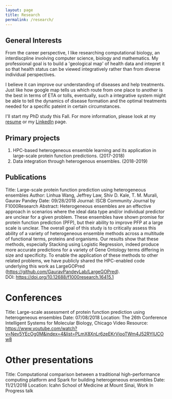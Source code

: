 ```yaml
---
layout: page
title: Research
permalink: /research/
---
```


## General Interests

From the career perspective, I like researching computational biology, an interdiscpline involving computer science, biology and mathematics. My professional goal is to build a 'geological map' of health data and intepret it so that health status can be viewed integratively rather than from diverse individual perspectives. 

I believe it can improve our understanding of diseases and help treatments. Just like how google map tells us which route from one place to another is the best in terms of ETA or tolls, eventually, such a integrative system might be able to tell the dynamics of disease formation and the optimal treatments needed for a specific pateint in certain circumstances. 

I'll start my PhD study this Fall. For more information, please look at my <a href="../resume.pdf" target="_blank">resume</a> or my <a href="https://www.linkedin.com/in/linhuaw/">LinkedIn</a> page.

## Primary projects
1. HPC-based heterogeneous ensemble learning and its application in large-scale protein function predictions. (2017-2018)
2. Data integration through heterogenous ensembles. (2018-2019)

## Publications
Title: Large-scale protein function prediction using heterogeneous ensembles
Author: Linhua Wang, Jeffrey Law, Shiv D. Kale, T. M. Murali, Gaurav Pandey
Date: 09/28/2018
Journal: ISCB Community Journal by F1000Research
Abstract: Heterogeneous ensembles are an effective approach in scenarios where the ideal data type and/or individual predictor are unclear for a given problem. These ensembles have shown promise for protein function prediction (PFP), but their ability to improve PFP at a large scale is unclear. The overall goal of this study is to critically assess this ability of a variety of heterogeneous ensemble methods across a multitude of functional terms, proteins and organisms. Our results show that these methods, especially Stacking using Logistic Regression, indeed produce more accurate predictions for a variety of Gene Ontology terms differing in size and specificity. To enable the application of these methods to other related problems, we have publicly shared the HPC-enabled code underlying this work as LargeGOPred (https://github.com/GauravPandeyLab/LargeGOPred).       
DOI: https://doi.org/10.12688/f1000research.16415.1

# Conferences
Title: Large-scale assessment of protein function prediction using heterogeneous ensembles
Date: 07/08/2018
Location: The 26th Conference Intelligent Systems for Molecular Biology, Chicago
Video Resource:
https://www.youtube.com/watch?v=Nev5YEcOg0M&index=4&list=PLmX8XnLr6zeEKrVjooTWm4J52RYIUCOw8 

# Other presentations
Title: Computational comparison between a traditional high-performance computing platform and Spark for building heterogeneous ensembles
Date: 11/21/2018
Location: Icahn School of Medicine at Mount Sinai, Work In Progress talk
